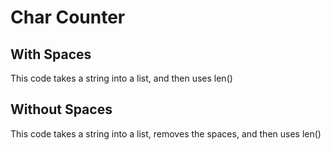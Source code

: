 # Char Counter

## With Spaces
This code takes a string into a list, and then uses len()

## Without Spaces
This code takes a string into a list, removes the spaces, and then uses len()
